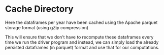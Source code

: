 # Cache Directory

Here the dataframes per year have been cached using the Apache parquet storage format (using gZip compression)

This will ensure that we don't have to recompute these dataframes every time we run the driver program and instead, we can simply load the already persisted dataframes (in parquet)
format and use that for our computations.
